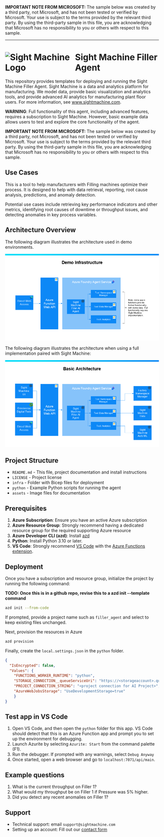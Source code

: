 **IMPORTANT NOTE FROM MICROSOFT:** The sample below was created by a third party, not Microsoft, and has not been tested or verified by Microsoft. Your use is subject to the terms provided by the relevant third party.  By using the third-party sample in this file, you are acknowledging that Microsoft has no responsibility to you or others with respect to this sample.  


------

<h1>
<span style="display: flex; align-items: center;">
  <picture>
    <source media="(prefers-color-scheme: dark)" srcset="./assets/SM_Aperture_42x42_fff.svg">
    <source media="(prefers-color-scheme: light)" srcset="./assets/SM_Aperture_500x500_333.svg">
    <img alt="Sight Machine Logo" src="SM_Aperture_500x500_333.svg" width="50" height="50">
  </picture>
  <span style="margin-left: 10px;">Sight Machine Filler Agent</span>
</span>
</h1>

This repository provides templates for deploying and running the Sight Machine Filler Agent.  Sight Machine is a data and analytics platform for manufacturing.  We model data, provide basic visualization and analytics tools, and provide advanced AI analytics for manufacturing plant floor users.  For more information, see www.sightmachine.com.

**WARNING**: Full functionality of this agent, including advanced features, requires a subscription to Sight Machine. However, basic example data allows users to test and explore the core functionality of the agent.

**IMPORTANT NOTE FROM MICROSOFT:**  The sample below was created by a third party, not Microsoft, and has not been tested or verified by Microsoft. Your use is subject to the terms provided by the relevant third party.  By using the third-party sample in this file, you are acknowledging that Microsoft has no responsibility to you or others with respect to this sample.  

## Use Cases

This is a tool to help manufacturers with Filling machines optimize their process.  It is designed to help with data retrieval, reporting, root cause analysis, predictions, and anomaly detection.

Potential use cases include retrieving key performance indicators and other metrics, identifying root causes of downtime or throughput issues, and detecting anomalies in key process variables.

## Architecture Overview

The following diagram illustrates the architecture used in demo environments.

![Demo architecture](./assets/demo_arch.png)

The following diagram illustrates the architecture when using a full implementation paired with Sight Machine:

![Sight Machine architecture](./assets/sm_arch.png)


## Project Structure
- `README.md` - This file, project documentation and install instructions
- `LICENSE` - Project license
- `infra` - Folder with Bicep files for deployment
- `python` - Example Python scripts for running the agent
- `assets` - Image files for documentation

## Prerequisites

1. **Azure Subscription**: Ensure you have an active Azure subscription
2. **Azure Resource Group**: Strongly recommend having a dedicated resource group for the required supporting Azure resource
3.  **Azure Developer CLI (azd)**: Install [azd](https://learn.microsoft.com/en-us/azure/developer/azure-developer-cli/install-azd)
4.  **Python**: Install Python 3.10 or later.
5.  **VS Code**: Strongly recommend [VS Code](https://code.visualstudio.com/download) with the [Azure Functions extension](https://learn.microsoft.com/en-us/azure/azure-functions/functions-develop-vs-code).  

## Deployment

Once you have a subscription and resource group, initialize the project by running the following command: 

**TODO: Once this is in a github repo, revise this to a azd init --template command**

```bash
azd init --from-code
```

If prompted, provide a project name such as `filler_agent` and select to keep existing files unchanged.

Next, provision the resources in Azure
```bash
azd provision
```

Finally, create the `local.settings.json` in the `python` folder.
```json
{
  "IsEncrypted": false,
  "Values": {
    "FUNCTIONS_WORKER_RUNTIME": "python",
    "STORAGE_CONNECTION__queueServiceUri": "https://<storageaccount>.queue.core.windows.net",
    "PROJECT_CONNECTION_STRING": "<project connection for AI Project>",
    "AzureWebJobsStorage": "UseDevelopmentStorage=true"
    }
}
```

## Test app in VS Code
1.  Open VS Code, and then open the `python` folder for this app. VS Code should detect that this is an Azure Function app and prompt you to set up the environment for debugging.
2. Launch Azurite by selecting `Azurite: Start` from the command palette (F1).
3.  Run the debugger.  If prompted with any warnings, select `Debug Anyway`
4.  Once started, open a web browser and go to `localhost:7071/api/main`.  

## Example questions
1.  What is the current throughput on Filler 1?
2.  What would my throughput be on Filler 1 if Pressure was 5% higher.
3.  Did you detect any recent anomalies on Filler 1?

## Support

- Technical support: email `support@sightmachine.com`
- Setting up an account: Fill out our [contact form](https://sightmachine.com/contact/)

